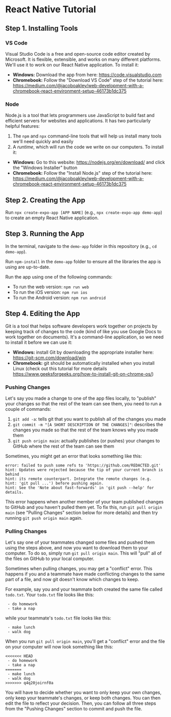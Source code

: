 # React Native Tutorial

## Step 1. Installing Tools

### VS Code

Visual Studio Code is a free and open-source code editor created by Microsoft. It is flexible, extensible, and works on many different platforms. We'll use it to work on our React Native application. To install it:

- **Windows:** Download the app from here: https://code.visualstudio.com
- **Chromebook:** Follow the "Download VS Code" step of the tutorial here: https://medium.com/@jacoboakley/web-development-with-a-chromebook-react-environment-setup-46173b1dc375

### Node

Node.js is a tool that lets programmers use JavaScript to build fast and efficient servers for websites and applications. It has two particularly helpful features:

1. The `npm` and `npx` command-line tools that will help us install many tools we'll need quickly and easily
2. A _runtime_, which will run the code we write on our computers. To install it:

- **Windows:** Go to this website: https://nodejs.org/en/download/ and click the "Windows Installer" button
- **Chromebook:** Follow the "Install Node.js" step of the tutorial here: https://medium.com/@jacoboakley/web-development-with-a-chromebook-react-environment-setup-46173b1dc375

## Step 2. Creating the App

Run `npx create-expo-app [APP NAME]` (e.g., `npx create-expo-app demo-app`) to create an empty React Native application.

## Step 3. Running the App

In the terminal, navigate to the `demo-app` folder in this repository (e.g., `cd demo-app`).

Run `npm-install` in the `demo-app` folder to ensure all the libraries the app is using are up-to-date.

Run the app using one of the following commands:

- To run the web version: `npm run web`
- To run the iOS version: `npm run ios`
- To run the Android version: `npm run android`

## Step 4. Editing the App

Git is a tool that helps software developers work together on projects by keeping track of changes to the code (kind of like you use Google Docs to work together on documents). It's a command-line application, so we need to install it before we can use it:

- **Windows:** install Git by downloading the appropriate installer here: https://git-scm.com/download/win
- **Chromebook:** git should be automatically installed when you install Linux (check out this tutorial for more details https://www.geeksforgeeks.org/how-to-install-git-on-chrome-os/)

### Pushing Changes

Let's say you made a change to one of the app files locally, to "publish" your changes so that the rest of the team can see them, you need to run a couple of commands:

1. `git add -a`: tells git that you want to publish all of the changes you made
2. `git commit -m "[A SHORT DESCRIPTION OF THE CHANGES]"`: describes the changes you made so that the rest of the team knows why you made them
3. `git push origin main`: actually publishes (or pushes) your changes to GitHub where the rest of the team can see them

Sometimes, you might get an error that looks something like this:

```
error: failed to push some refs to 'https://github.com/REDACTED.git'
hint: Updates were rejected because the tip of your current branch is behind
hint: its remote counterpart. Integrate the remote changes (e.g.
hint: 'git pull ...') before pushing again.
hint: See the 'Note about fast-forwards' in 'git push --help' for details.
```

This error happens when another member of your team published changes to GitHub and you haven't pulled them yet. To fix this, run `git pull origin main` (see "Pulling Changes" section below for more details) and then try running `git push origin main` again.

### Pulling Changes

Let's say one of your teammates changed some files and pushed them using the steps above, and now you want to download them to your computer. To do so, simply run `git pull origin main`. This will "pull" all of the files on GitHub to your local computer.

Sometimes when pulling changes, you may get a "conflict" error. This happens if you and a teammate have made conflicting changes to the same part of a file, and now git doesn't know which changes to keep.

For example, say you and your teammate both created the same file called `todo.txt`. Your `todo.txt` file looks like this:

```
 - do homework
 - take a nap
```

while your teammate's `todo.txt` file looks like this:

```
 - make lunch
 - walk dog
```

When you run `git pull origin main`, you'll get a "conflict" error and the file on your computer will now look something like this:

```
<<<<<<< HEAD
 - do homework
 - take a nap
=======
 - make lunch
 - walk dog
>>>>>>> q4q20joirnf0a
```

You will have to decide whether you want to only keep your own changes, only keep your teammate's changes, or keep both changes. You can then edit the file to reflect your decision. Then, you can follow all three steps from the "Pushing Changes" section to commit and push the file.
